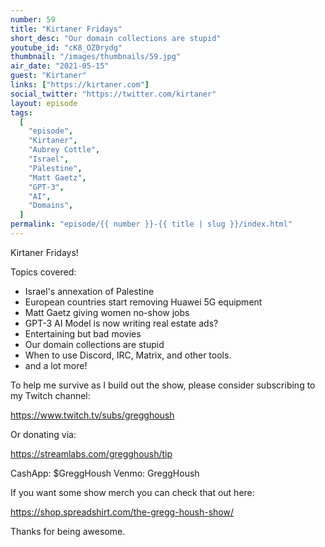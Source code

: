 ```yaml
---
number: 59
title: "Kirtaner Fridays"
short_desc: "Our domain collections are stupid"
youtube_id: "cK8_OZ0rydg"
thumbnail: "/images/thumbnails/59.jpg"
air_date: "2021-05-15"
guest: "Kirtaner"
links: ["https://kirtaner.com"]
social_twitter: "https://twitter.com/kirtaner"
layout: episode
tags:
  [
    "episode",
    "Kirtaner",
    "Aubrey Cottle",
    "Israel",
    "Palestine",
    "Matt Gaetz",
    "GPT-3",
    "AI",
    "Domains",
  ]
permalink: "episode/{{ number }}-{{ title | slug }}/index.html"
---
```


Kirtaner Fridays!

Topics covered:

- Israel's annexation of Palestine
- European countries start removing Huawei 5G equipment
- Matt Gaetz giving women no-show jobs
- GPT-3 AI Model is now writing real estate ads?
- Entertaining but bad movies
- Our domain collections are stupid
- When to use Discord, IRC, Matrix, and other tools.
- and a lot more!

To help me survive as I build out the show, please consider subscribing to my Twitch channel:

https://www.twitch.tv/subs/gregghoush​​

Or donating via:

https://streamlabs.com/gregghoush/tip​​

CashApp: $GreggHoush
Venmo: GreggHoush

If you want some show merch you can check that out here:

https://shop.spreadshirt.com/the-gregg-housh-show/

Thanks for being awesome.
